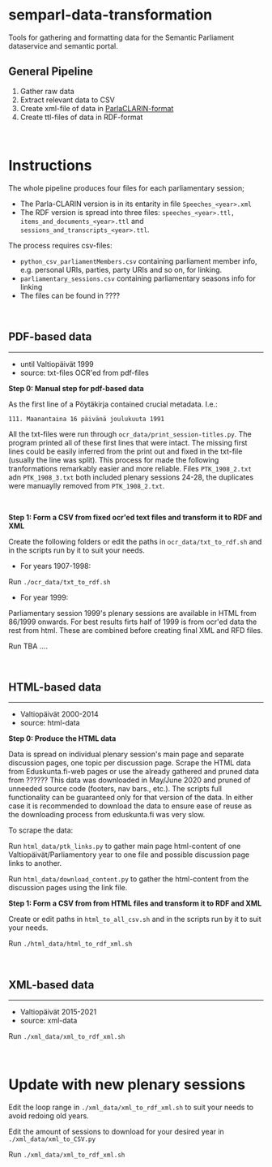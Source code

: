 # semparl-data-transformation
Tools for gathering and formatting data for the Semantic Parliament dataservice and semantic portal.

## General Pipeline
1. Gather raw data
2. Extract relevant data to CSV
3. Create xml-file of data in [ParlaCLARIN-format](https://clarin-eric.github.io/parla-clarin/)
4. Create ttl-files of data in RDF-format

&nbsp;
 # Instructions

The whole pipeline produces four files for each parliamentary session;
- The Parla-CLARIN version is in its entarity in file ```Speeches_<year>.xml``` 
- The RDF version is spread into three files: ```speeches_<year>.ttl, items_and_documents_<year>.ttl```  and ``` sessions_and_transcripts_<year>.ttl```. 

The process requires csv-files:
 - ```python_csv_parliamentMembers.csv``` containing parliament member info, e.g. personal URIs, parties, party URIs and so on, for linking.
 - ```parliamentary_sessions.csv``` containing parliamentary seasons info for linking
 - The files can be found in ????


 &nbsp;


 ## PDF-based data 
 ___
 - until Valtiopäivät 1999
 - source: txt-files OCR'ed from pdf-files


**Step 0: Manual step for pdf-based data**

As the first line of a Pöytäkirja contained crucial metadata. I.e.:

```111. Maanantaina 16 päivänä joulukuuta 1991```

 All the txt-files were run through ```ocr_data/print_session-titles.py```. The program printed all of these first lines that were intact. The missing first lines could be easily inferred from the print out and fixed in the txt-file (usually the line was split). This process for  made the following tranformations remarkably easier and more reliable. Files ```PTK_1908_2.txt``` adn ```PTK_1908_3.txt``` both included plenary sessions 24-28, the duplicates were manuaylly removed from ```PTK_1908_2.txt```.

&nbsp;

**Step 1: Form a CSV from fixed ocr'ed text files and transform it to RDF and XML**

Create the following folders or edit the paths in ```ocr_data/txt_to_rdf.sh``` and in the scripts run by it to suit your needs.

- For years 1907-1998:

Run ```./ocr_data/txt_to_rdf.sh```

- For year 1999:

Parliamentary session 1999's plenary sessions are available in HTML from 86/1999 onwards. For best results firts half of 1999 is from ocr'ed data the rest from html. These are combined before creating final XML and RFD files.

Run TBA
....

&nbsp;
## HTML-based data
____ 
- Valtiopäivät 2000-2014
- source: html-data

**Step 0: Produce the HTML data**

Data is spread on individual plenary session's main page and separate discussion pages, one topic per discussion page.
Scrape the HTML data from Eduskunta.fi-web pages or use the already gathered and pruned data from ?????? This data was downloaded in May/June 2020 and pruned of unneeded source code (footers, nav bars., etc.). The scripts full functionality can be guaranteed only for that version of the data. In either case it is recommended to download the data to ensure ease of reuse as the downloading process from eduskunta.fi was very slow.

To scrape the data:

Run ```html_data/ptk_links.py``` to gather main page html-content of one Valtiopäivät/Parliamentory year to one file and possible discussion page links to another. 

Run ```html_data/download_content.py``` to gather the html-content from the discussion pages using the link file.

**Step 1: Form a CSV from from HTML files and transform it to RDF and XML**

Create  or edit paths in ```html_to_all_csv.sh``` and in the scripts run by it to suit your needs.

Run ```./html_data/html_to_rdf_xml.sh```


 &nbsp;

## XML-based data
___
- Valtiopäivät 2015-2021
- source: xml-data

Run ```./xml_data/xml_to_rdf_xml.sh```

&nbsp;
 # Update with new plenary sessions

 Edit the loop range in ```./xml_data/xml_to_rdf_xml.sh``` to suit your needs to avoid redoing old years.

 Edit the amount of sessions to download for your desired year in ```./xml_data/xml_to_CSV.py```

 Run ```./xml_data/xml_to_rdf_xml.sh```



